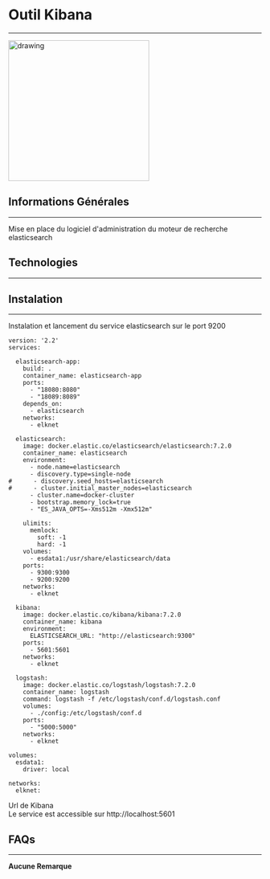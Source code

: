## <h1>Outil Kibana</h1>
***
<img src="https://cdn.icon-icons.com/icons2/2699/PNG/512/elasticco_kibana_logo_icon_169209.png" alt="drawing" width="280px"/>

## Informations Générales
***
Mise en place du logiciel d'administration du moteur de recherche elasticsearch

## Technologies
***

## Instalation
***
Instalation et lancement du service elasticsearch sur le port 9200
```
version: '2.2'
services:

  elasticsearch-app:
    build: .
    container_name: elasticsearch-app
    ports:
      - "18080:8080"
      - "18089:8089"
    depends_on:
      - elasticsearch
    networks:
      - elknet

  elasticsearch:
    image: docker.elastic.co/elasticsearch/elasticsearch:7.2.0
    container_name: elasticsearch
    environment:
      - node.name=elasticsearch
      - discovery.type=single-node
#      - discovery.seed_hosts=elasticsearch
#      - cluster.initial_master_nodes=elasticsearch
      - cluster.name=docker-cluster
      - bootstrap.memory_lock=true
      - "ES_JAVA_OPTS=-Xms512m -Xmx512m"

    ulimits:
      memlock:
        soft: -1
        hard: -1
    volumes:
      - esdata1:/usr/share/elasticsearch/data
    ports:
      - 9300:9300
      - 9200:9200
    networks:
      - elknet

  kibana:
    image: docker.elastic.co/kibana/kibana:7.2.0
    container_name: kibana
    environment:
      ELASTICSEARCH_URL: "http://elasticsearch:9300"
    ports:
      - 5601:5601
    networks:
      - elknet

  logstash:
    image: docker.elastic.co/logstash/logstash:7.2.0
    container_name: logstash
    command: logstash -f /etc/logstash/conf.d/logstash.conf
    volumes:
      - ./config:/etc/logstash/conf.d
    ports:
      - "5000:5000"
    networks:
      - elknet

volumes:
  esdata1:
    driver: local

networks:
  elknet:

```
Url de Kibana<br>
Le service est accessible sur http://localhost:5601

## FAQs
***
**Aucune Remarque**
